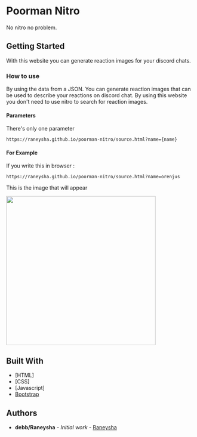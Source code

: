 # Poorman Nitro

No nitro no problem.

## Getting Started

With this website you can generate reaction images for your discord chats.

### How to use

By using the data from a JSON. You can generate reaction images that can be used to describe your reactions on discord chat. By using this website you don't need to use nitro to search for reaction images. 

#### Parameters

There's only one parameter
```
https://raneysha.github.io/poorman-nitro/source.html?name={name}
```

#### For Example

If you write this in browser : 
```
https://raneysha.github.io/poorman-nitro/source.html?name=orenjus
```
This is the image that will appear


<img src="https://media.discordapp.net/attachments/850835532534775899/851848065123876964/orenjus.png?width=489&height=498" width="400">

## Built With

* [HTML]
* [CSS]
* [Javascript]
* [Bootstrap](https://getbootstrap.com/)

## Authors

* **debb/Raneysha** - *Initial work* - [Raneysha](https://github.com/raneysha)
